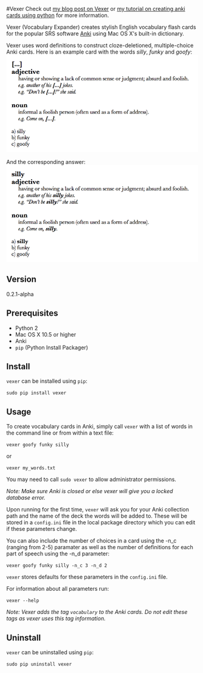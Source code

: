 #Vexer
Check out [my blog post on Vexer](http://joshualitven.com/vexer/) or [my tutorial on creating anki cards using python](http://joshualitven.com/creating-anki-cards-using-python/) for more information.

Vexer (Vocabulary Expander) creates stylish English vocabulary flash cards for the popular SRS software [Anki](http://ankisrs.net/) using Mac OS X's built-in dictionary.

Vexer uses word definitions to construct cloze-deletioned, multiple-choice Anki cards. Here is an example card with the words *silly*, *funky* and *goofy*:
![Vexer example question](https://raw.githubusercontent.com/jlitven/vexer/master/screenshots/vexer_example_card_question.png?raw=true "Vexer Example Question")

And the corresponding answer:
![Vexer example answer](https://raw.githubusercontent.com/jlitven/vexer/master/screenshots/vexer_example_card_answer.png?raw=true "Vexer Example Answer")

## Version
0.2.1-alpha

## Prerequisites
* Python 2
* Mac OS X 10.5 or higher
* Anki
* `pip` (Python Install Packager)

## Install
`vexer` can be installed using `pip`:
```
sudo pip install vexer
```

## Usage
To create vocabulary cards in Anki, simply call `vexer` with a list of words in the command line or from within a text file:
```
vexer goofy funky silly
```
or
```
vexer my_words.txt
```

You may need to call `sudo vexer` to allow administrator permissions.

_Note: Make sure Anki is closed or else vexer will give you a locked database error._

Upon running for the first time, `vexer` will ask you for your Anki collection path and the name of the deck the words will be added to. These will be stored in a `config.ini` file in the local package directory which you can edit if these parameters change.

You can also include the number of choices in a card using the -n_c (ranging from 2-5) paramater as well as the number of definitions for each part of speech using the -n_d parameter:
```
vexer goofy funky silly -n_c 3 -n_d 2
```

`vexer` stores defaults for these parameters in the `config.ini` file.

For information about all parameters run:
```
vexer --help
```

_Note: Vexer adds the tag `vocabulary` to the Anki cards. Do not edit these tags as vexer uses this tag information._

## Uninstall
`vexer` can be uninstalled using `pip`:
```
sudo pip uninstall vexer
```
